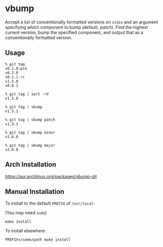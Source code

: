 # vbump

Accept a list of conventionally formatted versions on `stdin` and an argument
specifying which component to bump (default, *patch*). Find the highest current
version, bump the specified component, and output that as a conventionally
formatted version.

## Usage

```
% git tag
v0.1.0.pre
v0.2.0
v0.1.1.rc
v1.5.0
v0.0.1

% git tag | sort -rV
v1.5.0

% git tag | vbump
v1.5.1

% git tag | vbump patch
v1.5.1

% git tag | vbump minor
v1.6.0

% git tag | vbump major
v2.0.0
```

## Arch Installation

https://aur.archlinux.org/packages/vbump-git

## Manual Installation

To install to the default `PREFIX` of `/usr/local`:

(You may need `sudo`)

```
make install
```

To install elsewhere:

```
PREFIX=/some/path make install
```
